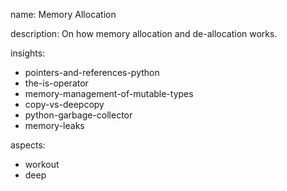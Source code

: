 name: Memory Allocation

description: On how memory allocation and de-allocation works.

insights:
  - pointers-and-references-python
  - the-is-operator
  - memory-management-of-mutable-types
  - copy-vs-deepcopy
  - python-garbage-collector
  - memory-leaks

aspects:
  - workout
  - deep
